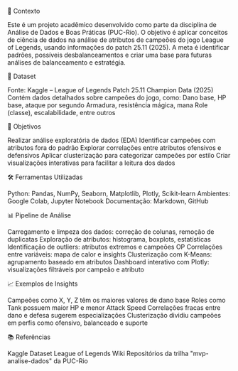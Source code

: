 🧠 Contexto

Este é um projeto acadêmico desenvolvido como parte da disciplina de Análise de Dados e Boas Práticas (PUC-Rio). O objetivo é aplicar conceitos de ciência de dados na análise de atributos de campeões do jogo League of Legends, usando informações do patch 25.11 (2025). A meta é identificar padrões, possíveis desbalanceamentos e criar uma base para futuras análises de balanceamento e estratégia.

📂 Dataset

Fonte: Kaggle – League of Legends Patch 25.11 Champion Data (2025)
Contém dados detalhados sobre campeões do jogo, como:
Dano base, HP base, ataque por segundo
Armadura, resistência mágica, mana
Role (classe), escalabilidade, entre outros

🎯 Objetivos

Realizar análise exploratória de dados (EDA)
Identificar campeões com atributos fora do padrão
Explorar correlações entre atributos ofensivos e defensivos
Aplicar clusterização para categorizar campeões por estilo
Criar visualizações interativas para facilitar a leitura dos dados

🛠️ Ferramentas Utilizadas

Python: Pandas, NumPy, Seaborn, Matplotlib, Plotly, Scikit-learn
Ambientes: Google Colab, Jupyter Notebook
Documentação: Markdown, GitHub

📊 Pipeline de Análise

Carregamento e limpeza dos dados: correção de colunas, remoção de duplicatas
Exploração de atributos: histograma, boxplots, estatísticas
Identificação de outliers: atributos extremos e campeões OP
Correlações entre variáveis: mapa de calor e insights
Clusterização com K-Means: agrupamento baseado em atributos
Dashboard interativo com Plotly: visualizações filtráveis por campeão e atributo

📈 Exemplos de Insights

Campeões como X, Y, Z têm os maiores valores de dano base
Roles como Tank possuem maior HP e menor Attack Speed
Correlações fracas entre dano e defesa sugerem especializações
Clusterização dividiu campeões em perfis como ofensivo, balanceado e suporte

📚 Referências

Kaggle Dataset
League of Legends Wiki
Repositórios da trilha "mvp-analise-dados" da PUC-Rio

